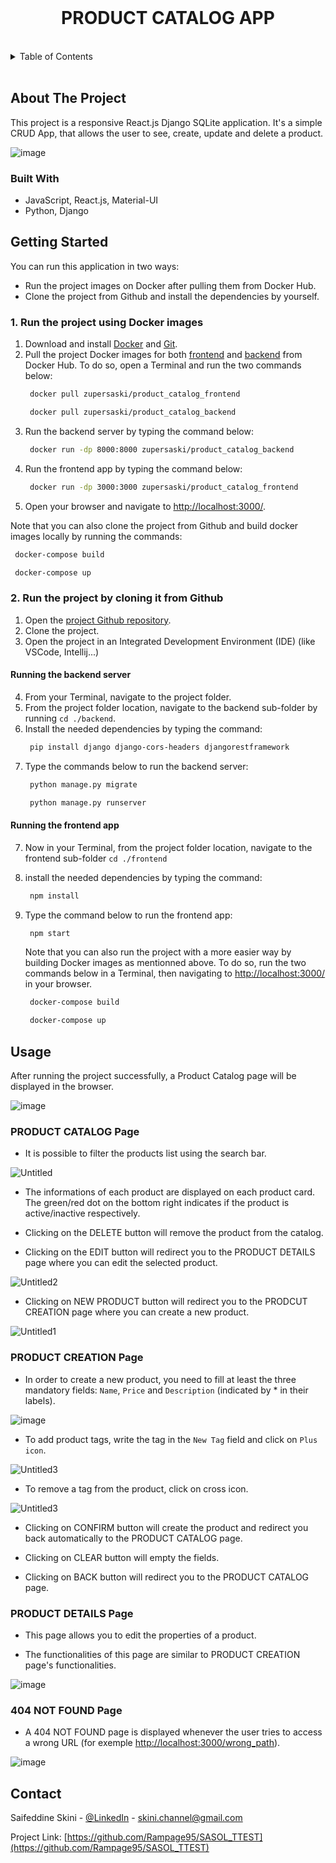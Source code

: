 <br />
<div align="center">

  <h1 align="center">PRODUCT CATALOG APP</h3>
  
  </div>
<br/>

<!-- TABLE OF CONTENTS -->

<details>
  <summary>Table of Contents</summary>
  <ol>
    <li>
      <a href="#about-the-project">About The Project</a>
      <ul>
        <li><a href="#built-with">Built With</a></li>
      </ul>
    </li>
    <li>
      <a href="#getting-started">Getting Started</a>
      <ul>
        <li><a href="#Run the project using Docker images">Run the project using Docker images</a></li>
        <li><a href="#Run the project after cloning it from Github">Run the project after cloning it from Github</a>
          <ul>
            <li><a href="#Running the backend server">Running the backend server</a></li>
            <li><a href="#Running the frontend app">Running the frontend app</a></li>
          </ul>
        </li>
      </ul>
    </li>
    <li><a href="#usage">Usage</a>
      <ul>
            <li><a href="#PRODUCT CATALOG">PRODUCT CATALOG Page</a></li>
            <li><a href="#PRODUCT DETAILS">PRODUCT DETAILS Page</a></li>
            <li><a href="#PRODUCT CREATION">PRODUCT CREATION Page</a></li>
            <li><a href="#404 NOT FOUND">404 NOT FOUND Page</a></li>
          </ul>
    </li>
    <li><a href="#contact">Contact</a></li>
  </ol>
</details>
  
  </br>

<!-- ABOUT THE PROJECT -->

## About The Project

This project is a responsive React.js Django SQLite application. It's a simple CRUD App, that allows the user to see, create, update and delete a product.

![image](https://user-images.githubusercontent.com/79465722/222981061-77eb32ad-8c43-43b9-a9d7-df2a0a0ad571.png)

### Built With

- JavaScript, React.js, Material-UI
- Python, Django

<!-- GETTING STARTED -->

## Getting Started

You can run this application in two ways:

- Run the project images on Docker after pulling them from Docker Hub.
- Clone the project from Github and install the dependencies by yourself.

### 1. Run the project using Docker images

1. Download and install <a href="https://www.docker.com/products/docker-desktop/">Docker</a> and <a href="https://git-scm.com/downloads">Git</a>.
2. Pull the project Docker images for both
   <a href="https://hub.docker.com/repository/docker/zupersaski/product_catalog_frontend/general">frontend</a> and
   <a href="https://hub.docker.com/repository/docker/zupersaski/product_catalog_backend/general">backend</a>
   from Docker Hub.
   To do so, open a Terminal and run the two commands below:
   ```sh
    docker pull zupersaski/product_catalog_frontend
   ```
   ```sh
    docker pull zupersaski/product_catalog_backend
   ```
3. Run the backend server by typing the command below:
   ```sh
    docker run -dp 8000:8000 zupersaski/product_catalog_backend
   ```
4. Run the frontend app by typing the command below:
   ```sh
    docker run -dp 3000:3000 zupersaski/product_catalog_frontend
   ```
5. Open your browser and navigate to <a href="http://localhost:3000/" target="_blank">http://localhost:3000/</a>.

Note that you can also clone the project from Github and build docker images locally by running the commands:

```sh
 docker-compose build
```

```sh
 docker-compose up
```

### 2. Run the project by cloning it from Github

1. Open the <a href="https://github.com/Rampage95/SASOL_TTEST">project Github repository</a>.
2. Clone the project.
3. Open the project in an Integrated Development Environment (IDE) (like VSCode, Intellij...)

#### Running the backend server

4. From your Terminal, navigate to the project folder.
5. From the project folder location, navigate to the backend sub-folder by running `cd ./backend`.
6. Install the needed dependencies by typing the command:
   ```sh
    pip install django django-cors-headers djangorestframework
   ```
7. Type the commands below to run the backend server:
   ```sh
    python manage.py migrate
   ```
   ```sh
    python manage.py runserver
   ```

#### Running the frontend app

7. Now in your Terminal, from the project folder location, navigate to the frontend sub-folder `cd ./frontend`
8. install the needed dependencies by typing the command:
   ```sh
    npm install
   ```
9. Type the command below to run the frontend app:

   ```sh
    npm start
   ```

   Note that you can also run the project with a more easier way by building Docker images as mentionned above. To do so, run the two commands below in a Terminal, then navigating to <a href="http://localhost:3000/">http://localhost:3000/</a> in your browser.

   ```sh
    docker-compose build
   ```

   ```sh
    docker-compose up
   ```

## Usage

After running the project successfully, a Product Catalog page will be displayed in the browser.

![image](https://user-images.githubusercontent.com/79465722/222974640-8a9de4ca-604a-4102-ac86-e0d8c6bea537.png)

### PRODUCT CATALOG Page

- It is possible to filter the products list using the search bar.

![Untitled](https://user-images.githubusercontent.com/79465722/222974963-18d723aa-380a-43fb-847c-0e96d1ba7fa9.png)

- The informations of each product are displayed on each product card. The green/red dot on the bottom right indicates if the product is active/inactive respectively.

- Clicking on the DELETE button will remove the product from the catalog.

- Clicking on the EDIT button will redirect you to the PRODUCT DETAILS page where you can edit the selected product.

![Untitled2](https://user-images.githubusercontent.com/79465722/222976150-cc929d6a-6ccf-4467-b455-241254eba732.png)

- Clicking on NEW PRODUCT button will redirect you to the PRODCUT CREATION page where you can create a new product.

![Untitled1](https://user-images.githubusercontent.com/79465722/222975865-a4cf22c0-26de-4f20-a401-b5f6831f2c6b.png)

### PRODUCT CREATION Page

- In order to create a new product, you need to fill at least the three mandatory fields: `Name`, `Price` and `Description` (indicated by \* in their labels).

![image](https://user-images.githubusercontent.com/79465722/222976291-4095a890-909a-4289-8269-f223d236e7b4.png)

- To add product tags, write the tag in the `New Tag` field and click on `Plus icon`.

![Untitled3](https://user-images.githubusercontent.com/79465722/222976421-3e887be5-80eb-46e0-8f72-032ddf0b1bdb.png)

- To remove a tag from the product, click on cross icon.

![Untitled3](https://user-images.githubusercontent.com/79465722/222980786-d35d44a5-f915-4ed5-8208-0e5f34d10c3b.png)

- Clicking on CONFIRM button will create the product and redirect you back automatically to the PRODUCT CATALOG page.

- Clicking on CLEAR button will empty the fields.

- Clicking on BACK button will redirect you to the PRODUCT CATALOG page.

### PRODUCT DETAILS Page

- This page allows you to edit the properties of a product.

- The functionalities of this page are similar to PRODUCT CREATION page's functionalities.

![image](https://user-images.githubusercontent.com/79465722/222980879-c501ccfd-cfbb-4ba1-b562-15ed2dc6aa00.png)

### 404 NOT FOUND Page

- A 404 NOT FOUND page is displayed whenever the user tries to access a wrong URL (for exemple <a href="http://localhost:3000/wrong_path">http://localhost:3000/wrong_path</a>).

![image](https://user-images.githubusercontent.com/79465722/222981359-4654fc20-513d-4985-bcda-5c830deae700.png)

<!-- CONTACT -->

## Contact

Saifeddine Skini - [@LinkedIn](https://www.linkedin.com/in/skini-saifeddine-6018a9189/) - skini.channel@gmail.com

Project Link: [https://github.com/Rampage95/SASOL_TTEST](https://github.com/Rampage95/SASOL_TTEST)
